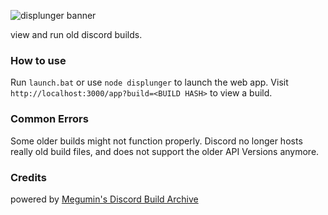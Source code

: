 ![displunger banner](https://cdn.discordapp.com/attachments/415951527258095616/822402726666436618/displunger.banner.png)

view and run old discord builds.

### How to use

Run `launch.bat` or use `node displunger` to launch the web app.
Visit `http://localhost:3000/app?build=<BUILD HASH>` to view a build.

### Common Errors

Some older builds might not function properly.
Discord no longer hosts really old build files, and does not support the older API Versions anymore.


### Credits
powered by [Megumin's Discord Build Archive](https://discord.sale)